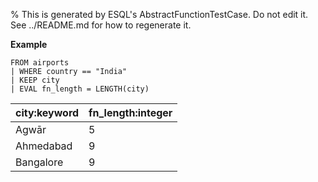 % This is generated by ESQL's AbstractFunctionTestCase. Do not edit it. See ../README.md for how to regenerate it.

**Example**

```esql
FROM airports
| WHERE country == "India"
| KEEP city
| EVAL fn_length = LENGTH(city)
```

| city:keyword | fn_length:integer |
| --- | --- |
| Agwār | 5 |
| Ahmedabad | 9 |
| Bangalore | 9 |


